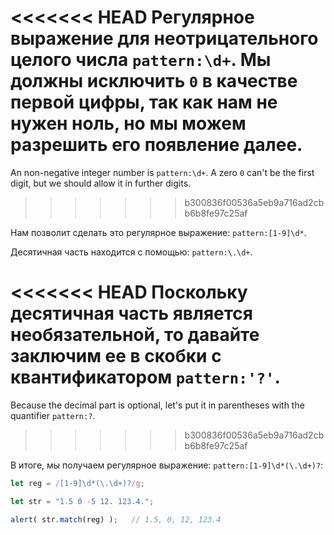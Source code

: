 
<<<<<<< HEAD
Регулярное выражение для неотрицательного целого числа `pattern:\d+`. Мы должны исключить `0` в качестве первой цифры, так как нам не нужен ноль, но мы можем разрешить его появление далее.
=======
An non-negative integer number is `pattern:\d+`. A zero `0` can't be the first digit,  but we should allow it in further digits.
>>>>>>> b300836f00536a5eb9a716ad2cbb6b8fe97c25af

Нам позволит сделать это регулярное выражение: `pattern:[1-9]\d*`.

Десятичная часть находится с помощью: `pattern:\.\d+`.

<<<<<<< HEAD
Поскольку десятичная часть является необязательной, то давайте заключим ее в скобки с квантификатором `pattern:'?'`.
=======
Because the decimal part is optional, let's put it in parentheses with the quantifier `pattern:?`.
>>>>>>> b300836f00536a5eb9a716ad2cbb6b8fe97c25af

В итоге, мы получаем регулярное выражение: `pattern:[1-9]\d*(\.\d+)?`:

```js run
let reg = /[1-9]\d*(\.\d+)?/g;

let str = "1.5 0 -5 12. 123.4.";

alert( str.match(reg) );   // 1.5, 0, 12, 123.4
```

